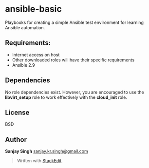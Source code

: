 # ansible-basic
Playbooks for creating a simple Ansible test environment for learning Ansible automation. 

## Requirements:
- Internet access on host
- Other downloaded roles will have their specific requirements
- Ansible 2.9


## Dependencies
No role dependencies exist. However, you are encouraged to use the **libvirt_setup** role to work effectively with the **cloud_init** role.

## License
BSD

## Author
**Sanjay Singh**
sanjay.kr.singh@gmail.com
> Written with [StackEdit](https://stackedit.io/).

